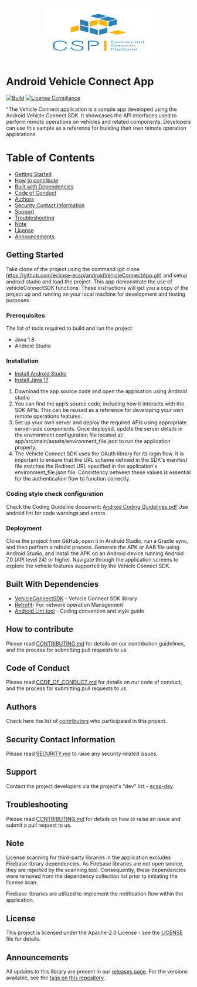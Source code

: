
<div align="center">
  <img src="./images/logo.png" width="300" height="150"/>
</div>

# Android Vehicle Connect App

[![Build](https://github.com/eclipse-ecsp/androidVehicleConnectApp/actions/workflows/android.yml/badge.svg)](https://github.com/eclipse-ecsp/androidVehicleConnectApp/actions/workflows/android.yml)
[![License Compliance](https://github.com/eclipse-ecsp/androidVehicleConnectApp/actions/workflows/license-compliance.yml/badge.svg)](https://github.com/eclipse-ecsp/androidVehicleConnectApp/actions/workflows/license-compliance.yml)

"The Vehicle Connect application is a sample app developed using the Android Vehicle Connect SDK. It showcases the API interfaces used to perform remote operations on vehicles and related components. Developers can use this sample as a reference for building their own remote operation applications.

# Table of Contents
* [Getting Started](#getting-started)
* [How to contribute](#how-to-contribute)
* [Built with Dependencies](#built-with-dependencies)
* [Code of Conduct](#code-of-conduct)
* [Authors](#authors)
* [Security Contact Information](#security-contact-information)
* [Support](#support)
* [Troubleshooting](#troubleshooting)
* [Note](#note)
* [License](#license)
* [Announcements](#announcements)


## Getting Started
Take clone of the project using the command (git clone https://github.com/eclipse-ecsp/androidVehicleConnectApp.git) and setup android studio and load the project.
This app demonstrate the use of vehicleConnectSDK functions.
These instructions will get you a copy of the project up and running on your local machine for development and testing purposes.

### Prerequisites

The list of tools required to build and run the project:
* Java 1.8
* Android Studio
  
### Installation

* [Install Android Studio](https://developer.android.com/studio)
* [Install Java 17](https://www.azul.com/downloads/?version=java-17-lts&package=jdk#zulu)

1. Download the app source code and open the application using Android studio
2. You can find the app’s source code, including how it interacts with the SDK APIs. This can be reused as a reference for developing your own remote operations features.
3. Set up your own server and deploy the required APIs using appropriate server-side components. Once deployed, update the server details in the environment configuration file located at: app/src/main/assets/environment_file.json to run the application properly.
4. The Vehicle Connect SDK uses the OAuth library for its login flow. It is important to ensure that the URL scheme defined in the SDK's manifest file matches the Redirect URL specified in the application's environment_file.json file. Consistency between these values is essential for the authentication flow to function correctly.

### Coding style check configuration

Check the Coding Guideline document: [Android Coding Guidelines.pdf](./Android.Coding.Guidelines.pdf)
Use android lint for code warnings and errors

### Deployment

Clone the project from GitHub, open it in Android Studio, run a Gradle sync, and then perform a rebuild process.
Generate the APK or AAB file using Android Studio, and install the APK on an Android device running Android 7.0 (API level 24) or higher.
Navigate through the application screens to explore the vehicle features supported by the Vehicle Connect SDK.

## Built With Dependencies

* [VehicleConnectSDK](https://github.com/eclipse-ecsp/androidVehicleConnectSDK) - Vehicle Connect SDK library
* [Retrofit](https://github.com/square/retrofit)- For network operation Management
* [Android Lint tool](https://developer.android.com/studio/write/lint) - Coding convention and style guide


## How to contribute

Please read [CONTRIBUTING.md](https://github.com/eclipse-ecsp/androidVehicleConnectApp/blob/main/CONTRIBUTING.md) for details on our contribution guidelines, and the process for submitting pull requests to us.

## Code of Conduct

Please read [CODE_OF_CONDUCT.md](https://github.com/eclipse-ecsp/androidVehicleConnectApp/blob/main/CODE_OF_CONDUCT.md) for details on our code of conduct, and the process for submitting pull requests to us.


## Authors

Check here the list of [contributors](https://github.com/eclipse-ecsp/androidVehicleConnectApp/graphs/contributors) who participated in this project.

## Security Contact Information

Please read [SECURITY.md](https://github.com/eclipse-ecsp/androidVehicleConnectApp/blob/main/SECURITY.md) to raise any security related issues.

## Support

Contact the project developers via the project's "dev" list - [ecsp-dev](https://accounts.eclipse.org/mailing-list/)

## Troubleshooting

Please read [CONTRIBUTING.md](https://github.com/eclipse-ecsp/androidVehicleConnectApp/blob/main/CONTRIBUTING.md) for details on how to raise an issue and submit a pull request to us.

## Note

License scanning for third-party libraries in the application excludes Firebase library dependencies.
As Firebase libraries are not open source, they are rejected by the scanning tool. Consequently, these dependencies were removed from the dependency collection list prior to initiating the license scan.

Firebase libraries are utilized to implement the notification flow within the application.

## License

This project is licensed under the Apache-2.0 License - see the [LICENSE](https://github.com/eclipse-ecsp/androidVehicleConnectApp/blob/main/LICENSE) file for details.

## Announcements

All updates to this library are present in our [releases page](https://github.com/eclipse-ecsp/androidVehicleConnectApp/releases). 
For the versions available, see the [tags on this repository](https://github.com/eclipse-ecsp/androidVehicleConnectApp/tags).

